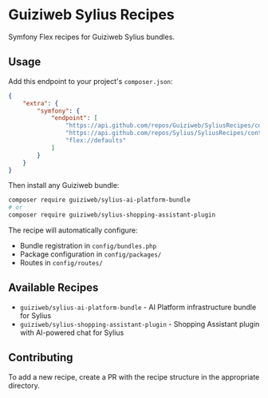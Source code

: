 # Guiziweb Sylius Recipes

Symfony Flex recipes for Guiziweb Sylius bundles.

## Usage

Add this endpoint to your project's `composer.json`:

```json
{
    "extra": {
        "symfony": {
            "endpoint": [
                "https://api.github.com/repos/Guiziweb/SyliusRecipes/contents/index.json?ref=main",
                "https://api.github.com/repos/Sylius/SyliusRecipes/contents/index.json?ref=flex/main",
                "flex://defaults"
            ]
        }
    }
}
```

Then install any Guiziweb bundle:

```bash
composer require guiziweb/sylius-ai-platform-bundle
# or
composer require guiziweb/sylius-shopping-assistant-plugin
```

The recipe will automatically configure:
- Bundle registration in `config/bundles.php`
- Package configuration in `config/packages/`
- Routes in `config/routes/`

## Available Recipes

- `guiziweb/sylius-ai-platform-bundle` - AI Platform infrastructure bundle for Sylius
- `guiziweb/sylius-shopping-assistant-plugin` - Shopping Assistant plugin with AI-powered chat for Sylius

## Contributing

To add a new recipe, create a PR with the recipe structure in the appropriate directory.